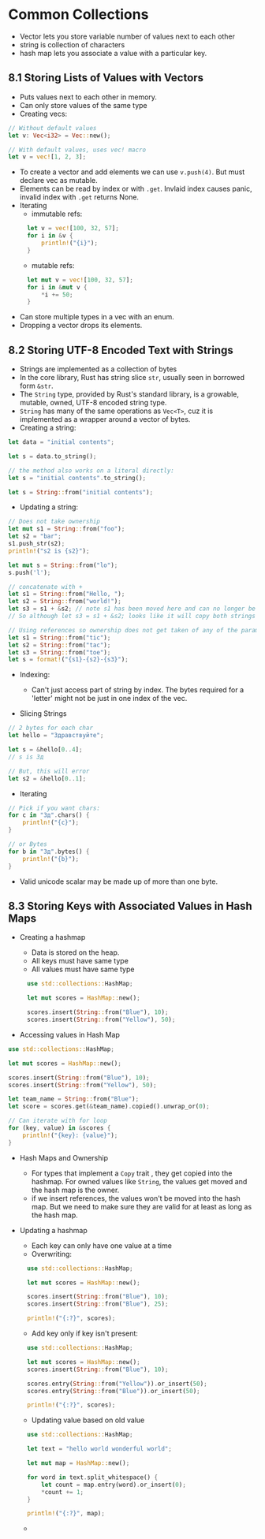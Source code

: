 # Common Collections

- Vector lets you store variable number of values next to each other
- string is collection of characters
- hash map lets you associate a value with a particular key.

## 8.1 Storing Lists of Values with Vectors

- Puts values next to each other in memory.
- Can only store values of the same type
- Creating vecs:

```rust
// Without default values
let v: Vec<i32> = Vec::new();

// With default values, uses vec! macro
let v = vec![1, 2, 3];
```

- To create a vector and add elements we can use `v.push(4)`. But must declare vec as mutable.
- Elements can be read by index or with `.get`. Invlaid index causes panic, invalid index with `.get` returns None.
- Iterating
  - immutable refs:
  ```rust
    let v = vec![100, 32, 57];
    for i in &v {
        println!("{i}");
    }
  ```
  - mutable refs:
  ```rust
    let mut v = vec![100, 32, 57];
    for i in &mut v {
        *i += 50;
    }
  ```
- Can store multiple types in a vec with an enum.
- Dropping a vector drops its elements.

## 8.2 Storing UTF-8 Encoded Text with Strings

- Strings are implemented as a collection of bytes
- In the core library, Rust has string slice `str`, usually seen in borrowed form `&str`.
- The `String` type, provided by Rust's standard library, is a growable, mutable, owned, UTF-8 encoded string type.
- `String` has many of the same operations as `Vec<T>`, cuz it is implemented as a wrapper around a vector of bytes.
- Creating a string:

```rust
let data = "initial contents";

let s = data.to_string();

// the method also works on a literal directly:
let s = "initial contents".to_string();

let s = String::from("initial contents");
```

- Updating a string:

```rust
// Does not take ownership
let mut s1 = String::from("foo");
let s2 = "bar";
s1.push_str(s2);
println!("s2 is {s2}");

let mut s = String::from("lo");
s.push('l');

// concatenate with +
let s1 = String::from("Hello, ");
let s2 = String::from("world!");
let s3 = s1 + &s2; // note s1 has been moved here and can no longer be used
// So although let s3 = s1 + &s2; looks like it will copy both strings and create a new one, this statement actually takes ownership of s1, appends a copy of the contents of s2, and then returns ownership of the result.

// Using references so ownership does not get taken of any of the params:
let s1 = String::from("tic");
let s2 = String::from("tac");
let s3 = String::from("toe");
let s = format!("{s1}-{s2}-{s3}");
```

- Indexing:

  - Can't just access part of string by index. The bytes required for a 'letter' might not be just in one index of the vec.

- Slicing Strings

```rust
// 2 bytes for each char
let hello = "Здравствуйте";

let s = &hello[0..4];
// s is Зд

// But, this will error
let s2 = &hello[0..1];

```

- Iterating

```rust
// Pick if you want chars:
for c in "Зд".chars() {
    println!("{c}");
}

// or Bytes
for b in "Зд".bytes() {
    println!("{b}");
}
```

- Valid unicode scalar may be made up of more than one byte.

## 8.3 Storing Keys with Associated Values in Hash Maps

- Creating a hashmap

  - Data is stored on the heap.
  - All keys must have same type
  - All values must have same type

  ```rust
    use std::collections::HashMap;

    let mut scores = HashMap::new();

    scores.insert(String::from("Blue"), 10);
    scores.insert(String::from("Yellow"), 50);
  ```

- Accessing values in Hash Map

```rust
use std::collections::HashMap;

let mut scores = HashMap::new();

scores.insert(String::from("Blue"), 10);
scores.insert(String::from("Yellow"), 50);

let team_name = String::from("Blue");
let score = scores.get(&team_name).copied().unwrap_or(0);

// Can iterate with for loop
for (key, value) in &scores {
    println!("{key}: {value}");
}
```

- Hash Maps and Ownership

  - For types that implement a `Copy` trait , they get copied into the hashmap. For owned values like `String`, the values get moved and the hash map is the owner.
  - if we insert references, the values won't be moved into the hash map. But we need to make sure they are valid for at least as long as the hash map.

- Updating a hashmap

  - Each key can only have one value at a time
  - Overwriting:

  ```rust
    use std::collections::HashMap;

    let mut scores = HashMap::new();

    scores.insert(String::from("Blue"), 10);
    scores.insert(String::from("Blue"), 25);

    println!("{:?}", scores);
  ```

  - Add key only if key isn't present:

  ```rust
    use std::collections::HashMap;

    let mut scores = HashMap::new();
    scores.insert(String::from("Blue"), 10);

    scores.entry(String::from("Yellow")).or_insert(50);
    scores.entry(String::from("Blue")).or_insert(50);

    println!("{:?}", scores);
  ```

  - Updating value based on old value

  ```rust
    use std::collections::HashMap;

    let text = "hello world wonderful world";

    let mut map = HashMap::new();

    for word in text.split_whitespace() {
        let count = map.entry(word).or_insert(0);
        *count += 1;
    }

    println!("{:?}", map);
  ```

  - 
